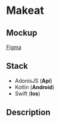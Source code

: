 # Makeat

## Mockup

[Figma](https://www.figma.com/proto/Wsp7fZcYwc72n9WzdWyGll/Makeat?node-id=2102-2741&t=AltIm2GsnZNaVdKS-1&starting-point-node-id=2102%3A2741&content-scaling=responsive&show-proto-sidebar=1)

## Stack

- AdonisJS (**Api**)
- Kotlin (**Android**)
- Swift (**Ios**)

## Description
